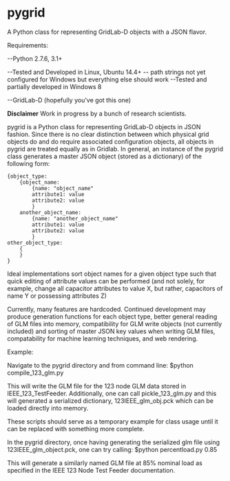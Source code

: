 # pygrid
A Python class for representing GridLab-D objects with a JSON flavor.

Requirements:

--Python 2.7.6, 3.1+

--Tested and Developed in Linux, Ubuntu 14.4+ -- path strings not yet configured for Windows but everything else should work
--Tested and partially developed in Windows 8

--GridLab-D (hopefully you've got this one)

**Disclaimer** Work in progress by a bunch of research scientists.

pygrid is a Python class for representing GridLab-D objects in JSON fashion. Since there is no clear distinction between which physical grid objects do and do require associated configuration objects, all objects in pygrid are treated equally as in Gridlab. In general, an instance of the pygrid class generates a master JSON object (stored as a dictionary) of the following form:

    {object_type:
        {object_name:
            {name: "object_name"
            attribute1: value
            attribute2: value
            }
        another_object_name:
            {name: "another_object_name"
            attribute1: value
            attribute2: value
            }
    other_object_type:
        {
        }
    }
    
Ideal implementations sort object names for a given object type such that quick editing of attribute values can be performed (and not solely, for example, change all capacitor attributes to value X, but rather, capacitors of name Y or possessing attributes Z)

Currently, many features are hardcoded. Continued development may produce generation functions for each object type, better general reading of GLM files into memory, compatibility for GLM write objects (not currently included) and sorting of master JSON key values when writing GLM files, compatability for machine learning techniques, and web rendering.

Example:

Navigate to the pygrid directory and from command line:
    $python compile_123_glm.py
    
This will write the GLM file for the 123 node GLM data stored in IEEE_123_TestFeeder. Additionally, one can call pickle_123_glm.py and this will generated a serialized dictionary, 123IEEE_glm_obj.pck which can be loaded directly into memory.

These scripts should serve as a temporary example for class usage until it can be replaced with something more complete.

In the pygrid directory, once having generating the serialized glm file using 123IEEE_glm_object.pck, one can try calling:
    $python percentload.py 0.85
    
This will generate a similarly named GLM file at 85% nominal load as specified in the IEEE 123 Node Test Feeder documentation.
    
